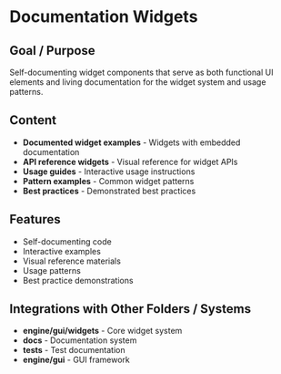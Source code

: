 # Documentation Widgets

## Goal / Purpose
Self-documenting widget components that serve as both functional UI elements and living documentation for the widget system and usage patterns.

## Content
- **Documented widget examples** - Widgets with embedded documentation
- **API reference widgets** - Visual reference for widget APIs
- **Usage guides** - Interactive usage instructions
- **Pattern examples** - Common widget patterns
- **Best practices** - Demonstrated best practices

## Features
- Self-documenting code
- Interactive examples
- Visual reference materials
- Usage patterns
- Best practice demonstrations

## Integrations with Other Folders / Systems
- **engine/gui/widgets** - Core widget system
- **docs** - Documentation system
- **tests** - Test documentation
- **engine/gui** - GUI framework
